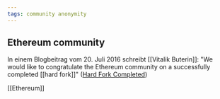 ```yaml
---
tags: community anonymity
---
```

## Ethereum community

In einem Blogbeitrag vom 20. Juli 2016 schreibt [[Vitalik Buterin]]: "We would like to congratulate the Ethereum community on a successfully completed [[hard fork]]" ([Hard Fork Completed](https://blog.ethereum.org/2016/07/20/hard-fork-completed/))

[[Ethereum]]